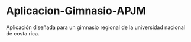 # Aplicacion-Gimnasio-APJM
Aplicación diseñada para un gimnasio regional de la universidad nacional de costa rica.
